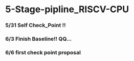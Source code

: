 # 5-Stage-pipline_RISCV-CPU

### 5/31  Self Check_Point !!
### 6/3   Finish Baseline!! QQ...
### 6/6   first check point proposal

